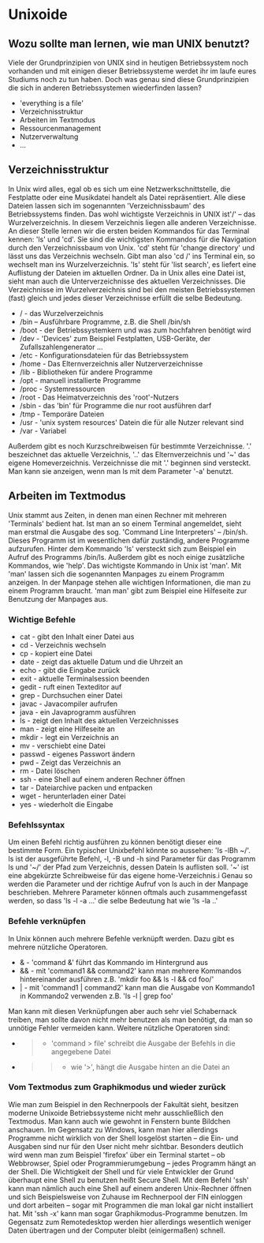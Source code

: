 # Unixoide

## Wozu sollte man lernen, wie man UNIX benutzt?
Viele der Grundprinzipien von UNIX sind in heutigen Betriebssystem noch vorhanden und mit einigen dieser Betriebssysteme werdet ihr im laufe eures Studiums noch zu tun haben. Doch was genau sind diese Grundprinzipien die sich in anderen Betriebssystemen wiederfinden lassen?
* 'everything is a file'
* Verzeichnisstruktur
* Arbeiten im Textmodus
* Ressourcenmanagement
* Nutzerverwaltung
* ...

## Verzeichnisstruktur
In Unix wird alles, egal ob es sich um eine Netzwerkschnittstelle, die Festplatte oder eine Musikdatei handelt als Datei repräsentiert. Alle diese Dateien lassen sich im sogenannten 'Verzeichnissbaum' des Betriebssystems finden. Das wohl wichtigste Verzeichnis in UNIX ist'/' – das Wurzelverzeichnis. In diesem Verzeichnis liegen alle anderen Verzeichnisse.
An dieser Stelle lernen wir die ersten beiden Kommandos für das Terminal kennen: 'ls' und 'cd'. Sie sind die wichtigsten Kommandos für die Navigation durch den Verzeichnissbaum von Unix. 'cd' steht für 'change directory' und lässt uns das Verzeichnis wechseln. Gibt man also 'cd /' ins Terminal ein, so wechselt man ins Wurzelverzeichnis. 'ls' steht für 'list search', es liefert eine Auflistung der Dateien im aktuellen Ordner.
Da in Unix alles eine Datei ist, sieht man auch die Unterverzeichnisse des aktuellen Verzeichnisses.
Die Verzeichnisse im Wurzelverzeichnis sind bei den meisten Betriebssystemen (fast) gleich und jedes dieser Verzeichnisse erfüllt die selbe Bedeutung.

* / - das Wurzelverzeichnis
* /bin – Ausführbare Programme, z.B. die Shell /bin/sh 
* /boot - der Betriebssystemkern und was zum hochfahren benötigt wird
* /dev - 'Devices' zum Beispiel Festplatten, USB-Geräte, der Zufallszahlengenerator ...
* /etc - Konfigurationsdateien für das Betriebssystem 
* /home - Das Elternverzeichnis aller Nutzerverzeichnisse
* /lib - Bibliotheken für andere Programme
* /opt - manuell installierte Programme
* /proc - Systemressourcen
* /root - Das Heimatverzeichnis des 'root'-Nutzers
* /sbin - das 'bin' für Programme die nur root ausführen darf
* /tmp - Temporäre Dateien
* /usr - 'unix system resources' Datein die für alle Nutzer relevant sind
* /var - Variabel

Außerdem gibt es noch Kurzschreibweisen für bestimmte Verzeichnisse. '.' beszeichnet das aktuelle Verzeichnis, '..' das Elternverzeichnis und '~' das eigene Homeverzeichnis.
Verzeichnisse die mit '.' beginnen sind versteckt. Man kann sie anzeigen, wenn man ls mit dem Parameter '-a' benutzt.

## Arbeiten im Textmodus
Unix stammt aus Zeiten, in denen man einen Rechner mit mehreren 'Terminals' bedient hat. Ist man an so einem Terminal angemeldet, sieht man erstmal die Ausgabe des sog. 'Command Line Interpreters' – /bin/sh. Dieses Programm ist im wesentlichen dafür zuständig, andere Programme aufzurufen. Hinter dem Kommando 'ls' versteckt sich zum Beispiel ein Aufruf des Programms /bin/ls. Außerdem gibt es noch einige zusätzliche Kommandos, wie 'help'. Das wichtigste Kommando in Unix ist 'man'. Mit 'man' lassen sich die sogenannten Manpages zu einem Programm anzeigen. In der Manpage stehen alle wichtigen Informationen, die man zu einem Programm braucht.
'man man' gibt zum Beispiel eine Hilfeseite zur Benutzung der Manpages aus.

### Wichtige Befehle
* cat - gibt den Inhalt einer Datei aus
* cd - Verzeichnis wechseln
* cp - kopiert eine Datei
* date - zeigt das aktuelle Datum und die Uhrzeit an
* echo - gibt die Eingabe zurück
* exit - aktuelle Terminalsession beenden
* gedit - ruft einen Texteditor auf
* grep - Durchsuchen einer Datei
* javac - Javacompiler aufrufen
* java - ein Javaprogramm ausführen
* ls - zeigt den Inhalt des aktuellen Verzeichnisses
* man - zeigt eine Hilfeseite an
* mkdir - legt ein Verzeichnis an
* mv - verschiebt eine Datei
* passwd - eigenes Passwort ändern
* pwd - Zeigt das Verzeichnis an
* rm - Datei löschen
* ssh - eine Shell auf einem anderen Rechner öffnen
* tar - Dateiarchive packen und entpacken
* wget - herunterladen einer Datei
* yes - wiederholt die Eingabe

### Befehlssyntax
Um einen Befehl richtig ausführen zu können benötigt dieser eine bestimmte Form. Ein typischer Unixbefehl könnte so aussehen:
'ls -lBh ~/'. ls ist der ausgeführte Befehl, -l, -B und -h sind Parameter für das Programm ls und '~/' der Pfad zum Verzeichnis, dessen Datein ls auflisten soll. '~' ist eine abgekürzte Schreibweise für das eigene home-Verzeichnis.i
Genau so werden die Parameter und der richtige Aufruf von ls auch in der Manpage beschrieben. Mehrere Parameter können oftmals auch zusammengefasst werden, so dass 'ls -l -a ...' die selbe Bedeutung hat wie 'ls -la ..'

### Befehle verknüpfen
In Unix können auch mehrere Befehle verknüpft werden. Dazu gibt es mehrere nützliche Operatoren.
* & - 'command &' führt das Kommando im Hintergrund aus
* && - mit 'command1 && command2' kann man mehrere Kommandos hintereinander ausführen z.B. 'mkdir foo && ls -l && cd foo/'
* | - mit 'command1 | command2' kann man die Ausgabe von Kommando1 in Kommando2 verwenden  z.B. 'ls -l | grep foo'

Man kann mit diesen Verknüpfungen aber auch sehr viel Schabernack treiben, man sollte davon nicht mehr benutzen als man benötigt, da man so unnötige Fehler vermeiden kann.
Weitere nützliche Operatoren sind:
* > - 'command > file' schreibt die Ausgabe der Befehls in die angegebene Datei
* >> - wie '>', hängt die Ausgabe hinten an die Datei an

### Vom Textmodus zum Graphikmodus und wieder zurück
Wie man zum Beispiel in den Rechnerpools der Fakultät sieht, besitzen moderne Unixoide Betriebssysteme nicht mehr ausschließlich den Textmodus. Man kann auch wie gewohnt in Fenstern bunte Bildchen anschauen.
Im Gegensatz zu Windows, kann man hier allerdings Programme nicht wirklich von der Shell losgelöst starten – die Ein- und Ausgaben sind nur für den User nicht mehr sichtbar. Besonders deutlich wird wenn man zum Beispiel 'firefox' über ein Terminal startet – ob Webbrowser, Spiel oder Programmierumgebung – jedes Programm hängt an der Shell.
Die Wichtigkeit der Shell und für viele Entwickler der Grund überhaupt eine Shell zu benutzen heißt Secure Shell. Mit dem Befehl 'ssh' kann man nämlich auch eine Shell auf einem anderen Unix-Rechner öffnen und sich Beispielsweise von Zuhause im Rechnerpool der FIN einloggen und dort arbeiten – sogar mit Programmen die man lokal gar nicht installiert hat. Mit 'ssh -x' kann man sogar Graphikmodus-Programme benutzen.
Im Gegensatz zum Remotedesktop werden hier allerdings wesentlich weniger Daten übertragen und der Computer bleibt (einigermaßen) schnell.
